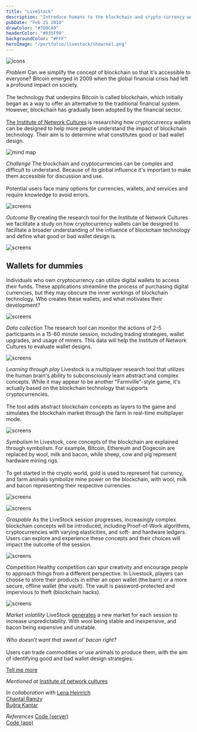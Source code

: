 ```yaml
---
title: "LiveStock"
description: "Introduce humans to the blockchain and crypto-currency wallets"
pubDate: "Feb 21 2018"
drawColor: "#7D8CA9"
headerColor: "#035F99"
backgroundColor: "#FFF"
heroImage: "/portfolio/livestock/showreel.png"
---
```


![icons](/portfolio/livestock/icons.png)

_Problem_
<span>
Can we simplify the concept of blockchain so that it's accessible to everyone? Bitcoin emerged in 2009 when the global financial crisis had left a profound impact on society.<br/><br/>
The technology that underpins Bitcoin is called blockchain, which initially began as a way to offer an alternative to the traditional financial system. However, blockchain has gradually been adopted by the financial sector.<br/><br/>
<a href="https://networkcultures.org" target="_blank">The Institute of Network Cultures</a> is researching how cryptocurrency wallets can be designed to help more people understand the impact of blockchain technology. Their aim is to determine what constitutes good or bad wallet design.
</span>

![mind map](/portfolio/livestock/mindmap.png)

_Challenge_
The blockchain and cryptocurrencies can be complex and difficult to understand. Because of its global influence it's important to make them accessible for discussion and use.<br/> <br/>
Potential users face many options for currencies, wallets, and services and require knowledge to avoid errors.

![screens](/portfolio/livestock/screens.png)

_Outcome_
By creating the research tool for the Institute of Network Cultures we facilitate a study on how cryptocurrency wallets can be designed to facilitate a broader understanding of the influence of blockchain technology and define what good or bad wallet design is.

![screens](/portfolio/livestock/outcome.png)

## Wallets for dummies

Individuals who own cryptocurrency can utilize digital wallets to access their funds. These applications streamline the process of purchasing digital currencies, but they may obscure the inner workings of blockchain technology. Who creates these wallets, and what motivates their development?

![screens](/portfolio/livestock/wallets.png)

_Data collection_
The research tool can monitor the actions of 2-5 participants in a 15-60 minute session, including trading strategies, wallet upgrades, and usage of miners. This data will help the Institute of Network Cultures to evaluate wallet designs.

![screens](/portfolio/livestock/outcome_2.png)

_Learning through play_
Livestock is a multiplayer research tool that utilizes the human brain's ability to subconsciously learn abstract and complex concepts. While it may appear to be another "Farmville"-style game, it's actually based on the blockchain technology that supports cryptocurrencies. <br/><br/>
The tool adds abstract blockchain concepts as layers to the game and simulates the blockchain market through the farm in real-time multiplayer mode.

![screens](/portfolio/livestock/progress.png)

_Symbolism_
In Livestock, core concepts of the blockchain are explained through symbolism. For example, Bitcoin, Ethereum and Dogecoin are replaced by wool, milk and bacon, while sheep, cow and pig represent hardware mining rigs. <br/><br/>
To get started in the crypto world, gold is used to represent fiat currency, and farm animals symbolize mine power on the blockchain, with wool, milk and bacon representing their respective currencies.

![screens](/portfolio/livestock/symbolism.png)

![screens](/portfolio/livestock/symbolism_test.png)

_Graspable_
As the LiveStock session progresses, increasingly complex blockchain concepts will be introduced, including Proof-of-Work algorithms, cryptocurrencies with varying elasticities, and soft- and hardware ledgers. Users can explore and experience these concepts and their choices will impact the outcome of the session.

![screens](/portfolio/livestock/paper_prototype.png)

_Competition_
Healthy competition can spur creativity and encourage people to approach things from a different perspective. In Livestock, players can choose to store their products in either an open wallet (the barn) or a more secure, offline wallet (the vault). The vault is password-protected and impervious to theft (blockchain hacks).

![screens](/portfolio/livestock/wireframes.png)

_Market volatility_
<span>
LiveStock <a href="https://github.com/xiduzo/blockchaingame/blob/debdb89793332c27b2ae9a508c9bd14d905c0d9e/src/app/routes/room/room.controller.js#L287" target="_blank">generates</a> a new market for each session to increase unpredictability. With wool being stable and inexpensive, and bacon being expensive and unstable.<br/><br/>
<em>Who doesn't want that sweet ol' bacon right?</em><br/><br/>
Users can trade commodities or use animals to produce them, with the aim of identifying good and bad wallet design strategies.
</span>

<a href="mailto:mail@sanderboer.nl?subject=Let's chat!&body=Hi, I'd like to talk about your work,">Tell me more</a>

_Mentioned at_
<span>
<a href="https://networkcultures.org/moneylab/2018/06/04/students-design-blockchain-wallet-game" target="_blank">Institute of network cultures</a>
</span>

_In collaboration with_
<span>
<a href="https://lenaheinrich.de" target="_blank">Lena Heinrich</a><br/>
<a href="https://chantalramzy.com" target="_blank">Chantal Ramzy</a><br/>
<a href="https://bkantar.com" target="_blank">Buğra Kantar</a>
</span>

_References_
<span>
<a href="https://github.com/xiduzo/blockchainserver" target="_blank">Code (server)</a><br/>
<a href="https://github.com/xiduzo/blockchaingame" target="_blank">Code (app)</a>
</span>

